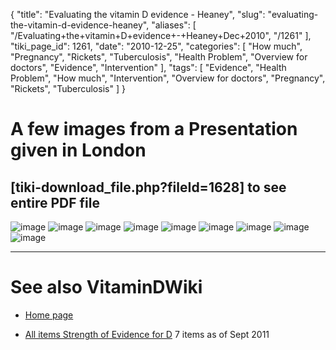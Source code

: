 {
    "title": "Evaluating the vitamin D evidence - Heaney",
    "slug": "evaluating-the-vitamin-d-evidence-heaney",
    "aliases": [
        "/Evaluating+the+vitamin+D+evidence+-+Heaney+Dec+2010",
        "/1261"
    ],
    "tiki_page_id": 1261,
    "date": "2010-12-25",
    "categories": [
        "How much",
        "Pregnancy",
        "Rickets",
        "Tuberculosis",
        "Health Problem",
        "Overview for doctors",
        "Evidence",
        "Intervention"
    ],
    "tags": [
        "Evidence",
        "Health Problem",
        "How much",
        "Intervention",
        "Overview for doctors",
        "Pregnancy",
        "Rickets",
        "Tuberculosis"
    ]
}


# A few images from a Presentation given in London

## <span>[tiki-download_file.php?fileId=1628]</span> to see entire PDF file

<img src="https://d378j1rmrlek7x.cloudfront.net/attachments/gif/snap01-dec.-25-2010.gif" alt="image" style="max-width: 400px;">
<img src="https://d378j1rmrlek7x.cloudfront.net/attachments/gif/snap02-dec.-25-2010.gif" alt="image" style="max-width: 400px;">
<img src="https://d378j1rmrlek7x.cloudfront.net/attachments/gif/snap03-dec.-25-2010.gif" alt="image" style="max-width: 400px;">
<img src="https://d378j1rmrlek7x.cloudfront.net/attachments/gif/snap04-dec.-25-2010.gif" alt="image" style="max-width: 400px;">
<img src="https://d378j1rmrlek7x.cloudfront.net/attachments/gif/snap05-dec.-25-2010.gif" alt="image" style="max-width: 400px;">
<img src="https://d378j1rmrlek7x.cloudfront.net/attachments/gif/snap06-dec.-25-2010.gif" alt="image" style="max-width: 400px;">
<img src="https://d378j1rmrlek7x.cloudfront.net/attachments/gif/snap07-dec.-25-2010.gif" alt="image" style="max-width: 400px;">
<img src="https://d378j1rmrlek7x.cloudfront.net/attachments/gif/snap08-dec.-25-2010.gif" alt="image" style="max-width: 400px;">
<img src="https://d378j1rmrlek7x.cloudfront.net/attachments/gif/snap09-dec.-25-2010.gif" alt="image" style="max-width: 400px;">

---

# See also VitaminDWiki

* [Home page](https://www.VitaminDWiki.com/tiki-index.php)

* [All items Strength of Evidence for D](https://www.VitaminDWiki.com/tiki-browse_categories.php?parentId=86&sort_mode=created_desc) 7 items as of Sept 2011
